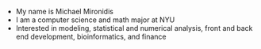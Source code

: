 - My name is Michael Mironidis
- I am a computer science and math major at NYU
- Interested in modeling, statistical and numerical analysis, front and back end development, bioinformatics, and finance

<!---
mam1864/mam1864 is a ✨ special ✨ repository because its `README.md` (this file) appears on your GitHub profile.
You can click the Preview link to take a look at your changes.
--->
